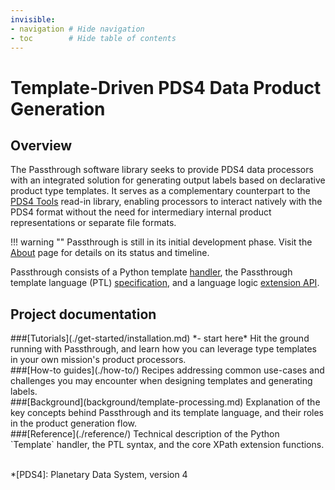 ```yaml
---
invisible:
- navigation # Hide navigation
- toc        # Hide table of contents
---
```

# Template-Driven PDS4 Data Product Generation

## Overview
The Passthrough software library seeks to provide PDS4 data processors with an 
integrated solution for generating output labels based on declarative product type 
templates. It serves as a complementary counterpart to the [PDS4 Tools][1] read-in 
library, enabling processors to interact natively with the PDS4 format without the need 
for intermediary internal product representations or separate file formats.

!!! warning ""
    Passthrough is still in its initial development phase.
    Visit the [About](about.md) page for details on its status and timeline.


Passthrough consists of a Python template [handler][2], the Passthrough template 
language (PTL) [specification][3], and a language logic [extension API][4].

[1]: https://github.com/Small-Bodies-Node/pds4_tools
[2]: reference/python-api.md
[3]: reference/ptl-spec.md
[4]: reference/extension-api.md

## Project documentation
<div markdown="1" class="pt-column2">
###[Tutorials](./get-started/installation.md) *- start here*
Hit the ground running with Passthrough, and learn how you can leverage type templates
in your own mission's product processors.
</div>
<div markdown="1" class="pt-column2">
###[How-to guides](./how-to/)
Recipes addressing common use-cases and challenges you may encounter when designing 
templates and generating labels. 
</div>
<div markdown="1" class="pt-column2 pt-clear">
###[Background](background/template-processing.md)
Explanation of the key concepts behind Passthrough and its template language, and 
their roles in the product generation flow.
</div>
<div markdown="1" class="pt-column2">
###[Reference](./reference/)
Technical description of the Python `Template` handler, the PTL syntax, and the core 
XPath extension functions.
</div>
<br class="pt-clear"/>

*[PDS4]: Planetary Data System, version 4

